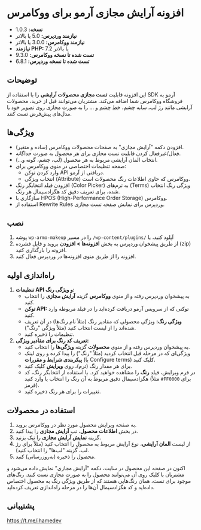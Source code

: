 # افزونه آرایش مجازی آرمو برای ووکامرس

* **نسخه:** 1.0.3
* **نیازمند وردپرس:** 5.0 یا بالاتر
* **نیازمند ووکامرس:** 3.0.0 یا بالاتر
* **نیازمند PHP:** 7.2 یا بالاتر
* **تست شده تا نسخه ووکامرس:** 9.3.0
* **تست شده تا نسخه وردپرس:** 6.8.1

## توضیحات

این افزونه قابلیت **تست مجازی محصولات آرایشی** را با استفاده از SDK آرمو به فروشگاه ووکامرس شما اضافه می‌کند. مشتریان می‌توانند قبل از خرید، محصولات آرایشی مانند رژ لب، سایه چشم، خط چشم و ... را به صورت مجازی روی تصویر خود یا مدل‌های پیش‌فرض تست کنند.

## ویژگی‌ها

*   افزودن دکمه "آرایش مجازی" به صفحات محصولات ووکامرس (ساده و متغیر).
*   فعال/غیرفعال کردن قابلیت تست مجازی برای هر محصول به صورت جداگانه.
*   انتخاب المان آرایشی مربوط به هر محصول (لب، چشم، گونه و...).
*   صفحه تنظیمات اختصاصی در منوی ووکامرس برای:
    *   وارد کردن توکن API دریافتی از آرمو.
    *   انتخاب ویژگی (Attribute) ووکامرس که حاوی اطلاعات رنگ محصولات است.
*   افزودن فیلد انتخابگر رنگ (Color Picker) به ترم‌های (Terms) ویژگی رنگ انتخاب شده، برای تعریف دقیق کد هگزادسیمال هر رنگ.
*   سازگاری با HPOS (High-Performance Order Storage) ووکامرس.
*   استفاده از Rewrite Rules وردپرس برای نمایش صفحه تست مجازی.

## نصب

1.  پوشه `wp-armo-makeup` را در مسیر `/wp-content/plugins/` آپلود کنید، یا
2.  از طریق پیشخوان وردپرس به بخش **افزونه‌ها > افزودن** بروید و فایل فشرده (zip) افزونه را بارگذاری کنید.
3.  افزونه را از طریق منوی افزونه‌ها در وردپرس فعال کنید.

## راه‌اندازی اولیه

1.  **تنظیمات API و ویژگی رنگ:**
    *   به پیشخوان وردپرس رفته و از منوی **ووکامرس** گزینه **آرایش مجازی** را انتخاب کنید.
    *   **توکن API:** توکنی که از سرویس آرمو دریافت کرده‌اید را در فیلد مربوطه وارد کنید.
    *   **ویژگی رنگ:** ویژگی محصولی که مقادیر رنگ (مثلاً نام رنگ‌ها) در آن تعریف شده‌اند را از لیست انتخاب کنید (مثلاً ویژگی "رنگ").
    *   تنظیمات را ذخیره کنید.
2.  **تعریف کد رنگ برای مقادیر ویژگی:**
    *   به پیشخوان وردپرس رفته و از منوی **محصولات** گزینه **ویژگی‌ها** را انتخاب کنید.
    *   ویژگی‌ای که در مرحله قبل انتخاب کردید (مثلاً "رنگ") را پیدا کرده و روی لینک **پیکربندی شرایط و مقررات** (یا Configure terms) کلیک کنید.
    *   برای هر مقدار رنگ (ترم)، روی **ویرایش** کلیک کنید.
    *   در فرم ویرایش، فیلد **رنگ** را مشاهده خواهید کرد. با استفاده از انتخابگر رنگ، کد هگزادسیمال دقیق مربوط به آن رنگ را انتخاب یا وارد کنید (مثلاً `#FF0000` برای قرمز).
    *   تغییرات را برای هر رنگ ذخیره کنید.

## استفاده در محصولات

1.  به صفحه ویرایش محصول مورد نظر در ووکامرس بروید.
2.  در بخش **اطلاعات محصول**، تب **آرایش مجازی** را پیدا کنید.
3.  گزینه **نمایش آرایش مجازی** را تیک بزنید.
4.  از لیست **المان آرایشی**، نوع آرایش مربوط به محصول را انتخاب کنید (مثلاً برای رژ لب، گزینه "لب‌ها" را انتخاب کنید).
5.  محصول را ذخیره (به‌روزرسانی) کنید.

اکنون در صفحه این محصول در سایت، دکمه "آرایش مجازی" نمایش داده می‌شود و مشتریان با کلیک روی آن می‌توانند محصول را به صورت مجازی تست کنند. رنگ‌های موجود برای تست، همان رنگ‌هایی هستند که از طریق ویژگی رنگ به محصول اختصاص داده‌اید و کد هگزادسیمال آن‌ها را در مرحله راه‌اندازی تعریف کرده‌اید.

## پشتیبانی

https://t.me/ihamedev